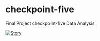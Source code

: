 # checkpoint-five
Final Project checkpoint-five Data Analysis

<a href="https://public.tableau.com/app/profile/helena.marvin/viz/UMSL-Article-Metadata/Story?publish=yes"><img alt='Story ' src='https:&#47;&#47;public.tableau.com&#47;static&#47;images&#47;UM&#47;UMSL-Article-Metadata&#47;Story&#47;1_rss.png' style='border: none' /></a>
